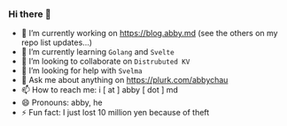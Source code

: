 ### Hi there 👋

- 🔭 I’m currently working on https://blog.abby.md (see the others on my repo list updates...)
- 🌱 I’m currently learning `Golang` and `Svelte`
- 👯 I’m looking to collaborate on `Distrubuted KV`
- 🤔 I’m looking for help with `Svelma`
- 💬 Ask me about anything on https://plurk.com/abbychau
- 📫 How to reach me: i [ at ] abby [ dot ] md
- 😄 Pronouns: abby, he
- ⚡ Fun fact: I just lost 10 million yen because of theft
